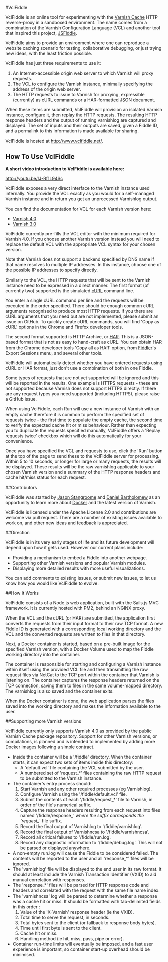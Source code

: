 #VclFiddle

VclFiddle is an online tool for experimenting with the
[Varnish Cache](https://www.varnish-cache.org/) HTTP reverse-proxy in a
sandboxed environment. The name comes from a combination of the Varnish
Configuration Language (VCL) and another tool that inspired this project,
[JSFiddle](http://jsfiddle.net).

VclFiddle aims to provide an environment where one can reproduce a website
caching scenario for testing, collaborative debugging, or just trying new ideas,
with the least friction possible.

VclFiddle has just three requirements to use it:

1. An Internet-accessible origin web server to which Varnish will proxy
requests.
1. The VCL to configure the Varnish instance, minimally specifying the address
of the origin web server.
1. The HTTP requests to issue to Varnish for proxying, expressible (currently)
as cURL commands or a HAR-formatted JSON document.

When these items are submitted, VclFiddle will provision an isolated Varnish
instance, configure it, then replay the HTTP requests. The resulting HTTP
response headers and the output of running varnishlog are captured and
displayed. The set of inputs and their outputs are saved, given a Fiddle ID,
and a permalink to this information is made available for sharing.

VclFiddle is hosted at http://www.vclfiddle.net/.

## How To Use VclFiddle

**A short video introduction to VclFiddle is available here:**

http://youtu.be/lJ-Rf1L94Sc

VclFiddle exposes a very direct interface to the Varnish instance used
internally. You provide the VCL exactly as you would for a self-managed Varnish
instance and in return you get an unprocessed Varnishlog output.

You can find the documentation for VCL for each Varnish version here:

* [Varnish 4.0](https://www.varnish-cache.org/docs/4.0/reference/vcl.html)
* [Varnish 3.0](https://www.varnish-cache.org/docs/3.0/reference/vcl.html)

VclFiddle currently pre-fills the VCL editor with the minimum required for
Varnish 4.0. If you choose another Varnish version instead you will need to
replace the default VCL with the appropriate VCL syntax for your chosen version.

Note that Varnish does not support a backend specified by DNS name if that name
resolves to multiple IP addresses. In this instance, choose one of the possible
IP addresses to specify directly.

Similarly to the VCL, the HTTP requests that will be sent to the Varnish
instance need to be expressed in a direct manner. The first format (of currently
two) supported is the simulated [cURL](http://curl.haxx.se/docs/manpage.html)
command line.

You enter a single cURL command per line and the requests will be executed in
the order specified. There should be enough common cURL arguments recognised
to produce most HTTP requests. If you there are cURL arguments that you need
but are not implemented, please submit an issue on GitHub. To quickly create
cURL commands, you will find 'Copy as cURL' options in the Chrome and Firefox
developer tools.

The second format supported is HTTP Archive, or
[HAR](http://www.softwareishard.com/blog/har-12-spec/). This is a JSON-based
format that is not as easy to hand-craft as cURL. You can obtain HAR from the
Chrome developer tools 'Copy all as HAR' option, from
[Fiddler](http://www.telerik.com/fiddler)'s Export Sessions menu, and several
other tools.

VclFiddle will automatically detect whether you have entered requests using
cURL or HAR format, just don't use a combination of both in one Fiddle.

Some types of requests that are not yet supported will be ignored and this will
be reported in the results. One example is HTTPS requests - these are not
supported because Varnish does not support HTTPS directly. If there are any
request types you need supported (including HTTPS), please raise a GitHub issue.

When using VclFiddle, each Run will use a new instance of Varnish with an empty
cache therefore it is common to perform the specified set of requests twice -
the first time to populate the empty cache, the second time to verify the
expected cache hit or miss behaviour. Rather than expecting you to duplicate
the requests specified manually, VclFiddle offers a 'Replay requests twice'
checkbox which will do this automatically for your convenience.

Once you have specified the VCL and requests to use, click the 'Run' button
at the top of the page to send these to the VclFiddle server for processing.
Within 5 to 10 seconds, or longer for large or many requests, the results will
be displayed. These results will be the raw varnishlog applicable to your chosen
Varnish version and a summary of the HTTP response headers and cache hit/miss
status for each request.

##Contributors

VclFiddle was started by [Jason Stangroome](https://twitter.com/jstangroome) and
[Daniel Bartholomew](https://twitter.com/dbartholomew) as an opportunity to
learn more about [Docker](https://www.docker.com) and the latest version of
Varnish.

VclFiddle is licensed under the Apache License 2.0 and contributions are
welcome via pull request. There are a number of existing issues available to
work on, and other new ideas and feedback is appreciated.

##Direction

VclFiddle is in its very early stages of life and its future development will
depend upon how it gets used. However our current plans include:

* Providing a mechanism to embed a Fiddle into another webpage.
* Supporting other Varnish versions and popular Varnish modules.
* Displaying more detailed results with more useful visualizations.

You can add comments to existing issues, or submit new issues, to let us know
how you would like VclFiddle to evolve.

##How It Works

VclFiddle consists of a Node.js web application, built with the Sails.js MVC
framework. It is currently hosted with PM2, behind an NGINX proxy.

When the VCL and the cURL (or HAR) are submitted, the application first converts
the requests from their input format to their raw TCP format. A new Fiddle ID
is generated with a corresponding local working directory and the VCL and the
converted requests are written to files in that directory.

Next, a Docker container is started, based on a pre-built image for the
specified Varnish version, with a Docker Volume used to map the Fiddle working
directory into the container.

The container is responsible for starting and configuring a Varnish instance
within itself using the provided VCL file
and then transmitting the raw request files via NetCat to the TCP port within
the container that Varnish is listening on. The container captures the response
headers returned on the TCP connection, saving them to files in the same
volume-mapped directory. The varnishlog is also saved and the container exits.

When the Docker container is done, the web application parses the files
saved into the working directory and makes the information available to the
user.

##Supporting more Varnish versions

VclFiddle currently only supports Varnish 4.0 as provided by the public
Varnish Cache package repository. Support for other Varnish versions, or
compilations, is planned and is intended to implemented by adding more
Docker images following a simple contract.

* Inside the container will be a '/fiddle' directory. When the container starts,
it can expect two sets of items inside this directory:
  * A 'default.vcl' file containing the VCL submitted by the user.
  * A numbered set of 'request_*' files containing the raw HTTP request to be
submitted to the Varnish instance.
* The container's entry process should:
  1. Start Varnish and any other required processes (eg Varnishlog).
  1. Configure Varnish using the '/fiddle/default.vcl' file.
  1. Submit the contents of each '/fiddle/request_*' file to Varnish, in order
of the file's numerical suffix.
  1. Capture the response headers resulting from each request into files named
'/fiddle/response_*' where the suffix corresponds the 'request_*' file suffix.
  1. Record the final output of Varnishlog to '/fiddle/varnishlog'.
  1. Record the final output of Varnishncsa to '/fiddle/varnishncsa'.
  1. Record all critical failures to '/fiddle/run.log'.
  1. Record any diagnostic information to '/fiddle/debug.log'. This will not be
parsed or displayed anywhere.
* A non-empty run.log will cause the Fiddle to be considered failed. The
contents will be reported to the user and all 'response_*' files will be
ignored.
* The 'varnishlog' file will be displayed to the end user in its raw format. It
should at least include the Varnish Transaction Identifier (VXID) to aid manual
correlation with responses.
* The 'response_*' files will be parsed for HTTP response code and headers and
correlated with the request with the same file name index.
* The 'varnishncsa' log will be parsed to determine whether a response was a
cache hit or miss. It should be formatted with tab-delimited fields in this
order :
  1. Value of the 'X-Varnish' response header (ie the VXID).
  1. Total time to serve the request, in seconds.
  1. Total bytes sent to the client (or fallback to response body bytes).
  1. Time until first byte is sent to the client.
  1. Cache hit or miss.
  1. Handling method (ie hit, miss, pass, pipe or error).
* Container run-time limits will eventually be imposed, and a fast user
experience is important, so container start-up overhead should be minimised.
